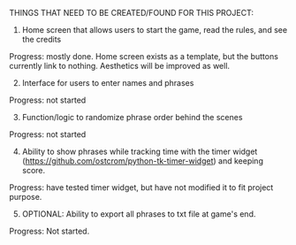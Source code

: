 THINGS THAT NEED TO BE CREATED/FOUND FOR THIS PROJECT:

1. Home screen that allows users to start the game, read the rules, and see the credits

Progress: mostly done. Home screen exists as a template, but the buttons currently link to nothing. Aesthetics will be improved as well.

2. Interface for users to enter names and phrases

Progress: not started

3. Function/logic to randomize phrase order behind the scenes

Progress: not started

4. Ability to show phrases while tracking time with the timer widget (https://github.com/ostcrom/python-tk-timer-widget) and keeping score.

Progress: have tested timer widget, but have not modified it to fit project purpose.

5. OPTIONAL: Ability to export all phrases to txt file at game's end.

Progress: Not started.
